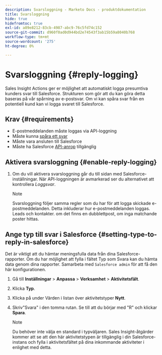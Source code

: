```yaml
---
description: Svarsloggning - Marketo Docs - produktdokumentation
title: Svarsloggning
hide: true
hidefromtoc: true
exl-id: a89e8212-83cb-4987-abc9-76c5fd74c152
source-git-commit: d960f0ad0d944bd2e74543f3ab15b59a8040b768
workflow-type: tm+mt
source-wordcount: '275'
ht-degree: 0%

---
```


# Svarsloggning {#reply-logging}

Sales Insight Actions ger er möjlighet att automatiskt logga presumtiva kunders svar till Salesforce. Strukturen som gör att du kan göra detta baseras på vår spårning av e-postsvar. Om vi kan spåra svar från en potentiell kund kan vi logga svaret till Salesforce.

## Krav {#requirements}

* E-postmeddelanden måste loggas via API-loggning
* Måste kunna [spåra ett svar](/help/marketo/product-docs/marketo-sales-insight/actions/send-a-sales-email/email-tracking-overview.md#how-reply-tracking-works)
* Måste vara ansluten till Salesforce
* Måste ha Salesforce [API-anrop](https://developer.salesforce.com/docs/atlas.en-us.salesforce_app_limits_cheatsheet.meta/salesforce_app_limits_cheatsheet/salesforce_app_limits_platform_api.htm) tillgänglig

## Aktivera svarsloggning {#enable-reply-logging}

1. Om du vill aktivera svarsloggning går du till sidan med Salesforce-inställningar. När API-loggningen är avmarkerad ser du alternativet att kontrollera _Loggsvar_.

   >[!NOTE]
   >
   >Svarsloggning följer samma regler som du har för att logga skickade e-postmeddelanden. Detta inkluderar hur e-postmeddelanden loggas. Leads och kontakter. om det finns en dubblettpost, om inga matchande poster hittas.

## Ange typ till svar i Salesforce {#setting-type-to-reply-in-salesforce}

Det är viktigt att du hämtar meningsfulla data från dina Salesforce-rapporter. Om du har möjlighet att fylla i fältet Typ som Svara kan du hämta data genom dina rapporter. Samarbeta med `Salesforce admin` för att få den här konfigurationen.

1. Gå till **Inställningar** > **Anpassa** > **Verksamhet** > **Aktivitetsfält**.
1. Klicka **Typ**.
1. Klicka på under Värden i listan över aktivitetstyper **Nytt**.
1. Skriv&quot;Svara&quot; i den tomma rutan. Se till att du börjar med &quot;R&quot; och klickar **Spara**.

   >[!NOTE]
   >
   >Du behöver inte välja en standard i typväljaren. Sales Insight-åtgärder kommer att se att den här aktivitetstypen är tillgänglig i din Salesforce-instans och fylla i aktivitetsfältet på dina inkommande aktiviteter i enlighet med detta.
